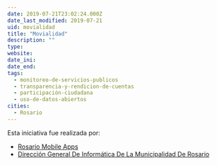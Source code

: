 ```yaml
---
date: 2019-07-21T23:02:24.000Z
date_last_modified: 2019-07-21
uid: movialidad
title: "Movialidad"
description: ""
type: 
website: 
date_ini: 
date_end: 
tags:
  - monitoreo-de-servicios-publicos
  - transparencia-y-rendicion-de-cuentas
  - participación-ciudadana
  - uso-de-datos-abiertos
cities: 
  - Rosario
---
```


Esta iniciativa fue realizada por:

- [Rosario Mobile Apps](/organizaciones/rosario-mobile-apps)
- [Dirección General De Informática De La Municipalidad De Rosario](/organizaciones/direccion-general-de-informatica-de-la-municipalidad-de-rosario)

